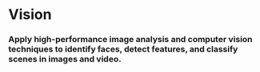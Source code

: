# Vision
### Apply high-performance image analysis and computer vision techniques to identify faces, detect features, and classify scenes in images and video.
